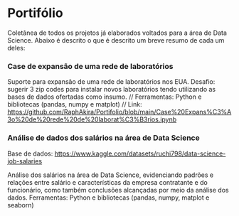 # Portifólio
Coletânea de todos os projetos já elaborados voltados para a área de Data Science. Abaixo é descrito o que é descrito um breve resumo de cada um deles: 


### Case de expansão de uma rede de laboratórios

Suporte para expansão de uma rede de laboratórios nos EUA. Desafio: sugerir 3 zip codes para instalar novos laboratórios tendo utilizando as bases de dados ofertadas como insumo. //
Ferramentas: Python e bibliotecas (pandas, numpy e matplot) //
Link: https://github.com/RaphAkira/Portifolio/blob/main/Case%20Expans%C3%A3o%20de%20rede%20de%20laborat%C3%B3rios.ipynb

### Análise de dados dos salários na área de Data Science
Base de dados: https://www.kaggle.com/datasets/ruchi798/data-science-job-salaries

Análise dos salários na área de Data Science, evidenciando padrões e relações entre salário e características da empresa contratante e do funcionário, como também conclusões alcançadas por meio da análise dos dados.
Ferramentas: Python e bibliotecas (pandas, numpy, matplot e seaborn)
